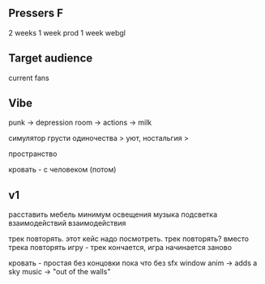 ## Pressers F

2 weeks
1 week prod
1 week webgl

## Target audience
current fans

## Vibe
punk -> depression
room -> actions -> milk

симулятор грусти одиночества > 
уют, ностальгия > 

пространство

кровать - с человеком (потом)

## v1
расставить мебель
минимум освещения
музыка
подсветка взаимодействий
взаимодействия

трек повторять. этот кейс надо посмотреть.
трек повторять? вместо трека повторять игру - трек кончается, игра начинается заново

кровать - простая
без концовки
пока что без sfx
window anim -> adds a sky
music -> "out of the walls"




